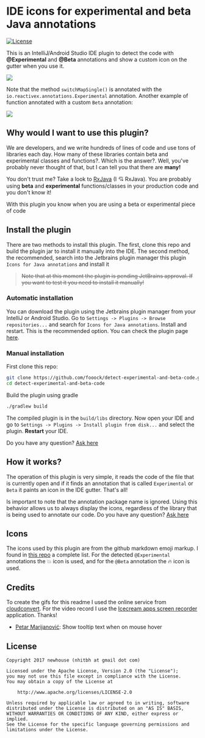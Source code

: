 # IDE icons for experimental and beta Java annotations
[![License](https://img.shields.io/badge/License-Apache%202.0-brightgreen.svg)](https://opensource.org/licenses/Apache-2.0)

This is an IntelliJ/Android Studio IDE plugin to detect the code with 
**@Experimental** and **@Beta** annotations and show a custom icon on the gutter
when you use it.

![](media/example_with_rxjava.gif)

Note that the method `switchMapSingle()` is annotated with the `io.reactivex.annotations.Experimental`
annotation. Another example of function annotated with a custom `Beta` annotation:

![](media/example_beta.gif)

## Why would I want to use this plugin?
We are developers, and we write hundreds of lines of code and use tons 
of libraries each day. How many of these libraries contain beta and 
experimental classes and functions?. Which is the answer?. 
Well, you've probably never thought of that, but I can tell you that there are **many!**

You don't trust me? Take a look to [RxJava](https://github.com/ReactiveX/RxJava) (I :cupid: RxJava). 
You are probably using **beta** and **experimental** functions/classes in your
production code and you don't know it! 

With this plugin you know when you are using a beta or experimental piece of 
code

## Install the plugin
There are two methods to install this plugin. The first, clone this repo and build the plugin 
jar to install it manually into the IDE. The second method, the recommended, search
into the Jetbrains plugin manager this plugin `Icons for Java annotations` and install it
> ~~Note that at this moment the plugin is pending JetBrains approval. If you want to
test it you need to install it manually!~~

### Automatic installation
You can download the plugin using the Jetbrains plugin manager from your IntelliJ or
Android Studio. Go to `Settings -> Plugins -> Browse repositories...` and search for 
`Icons for Java annotations`. Install and restart. This is the recommended option. You can check the plugin page
[here](https://plugins.jetbrains.com/plugin/10038-icons-for-java-annotations).

### Manual installation
First clone this repo:
```sh
git clone https://github.com/fooock/detect-experimental-and-beta-code.git
cd detect-experimental-and-beta-code
```
Build the plugin using gradle
```sh
./gradlew build
```
The compiled plugin is in the `build/libs` directory. Now open your IDE and go to `Settings -> Plugins -> Install plugin from disk...`
and select the plugin. **Restart** your IDE.

Do you have any question? [Ask here](https://github.com/fooock/detect-experimental-and-beta-code/issues)

## How it works?
The operation of this plugin is very simple, it reads the code of the file that is currently
open and if it finds an annotation that is called `Experimental` or `Beta` it paints an icon
in the IDE gutter. That's all!

Is important to note that the annotation package name is ignored. Using this behavior allows us to
always display the icons, regardless of the library that is being used to annotate our code. Do you 
have any question? [Ask here](https://github.com/fooock/detect-experimental-and-beta-code/issues)

## Icons
The icons used by this plugin are from the github markdown emoji markup. I 
found in [this repo](https://gist.github.com/rxaviers/7360908) a complete list.
For the detected `@Experimental` annotations the :boom: icon is used, and for
the `@Beta` annotation the :fire: icon is used.

## Credits
To create the gifs for this readme I used the online service from [cloudconvert](https://cloudconvert.com/webm-to-gif).
For the video record I use the [Icecream apps screen recorder](https://icecreamapps.com/Screen-Recorder/) application.
Thanks!

* [Petar Marijanović](https://github.com/PetarMarijanovic): Show tooltip text when on mouse hover  
## License
```
Copyright 2017 newhouse (nhitbh at gmail dot com)

Licensed under the Apache License, Version 2.0 (the "License");
you may not use this file except in compliance with the License.
You may obtain a copy of the License at

    http://www.apache.org/licenses/LICENSE-2.0

Unless required by applicable law or agreed to in writing, software
distributed under the License is distributed on an "AS IS" BASIS,
WITHOUT WARRANTIES OR CONDITIONS OF ANY KIND, either express or implied.
See the License for the specific language governing permissions and
limitations under the License.
```